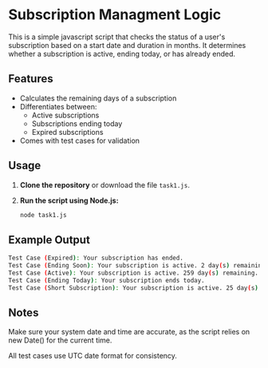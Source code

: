 # Subscription Managment Logic

This is a simple javascript script that checks the status of a user's subscription based on a start date and duration in months. It determines whether a subscription is active, ending today, or has already ended.

## Features

- Calculates the remaining days of a subscription
- Differentiates between:
  - Active subscriptions
  - Subscriptions ending today
  - Expired subscriptions
- Comes with test cases for validation

## Usage

1. **Clone the repository** or download the file `task1.js`.

2. **Run the script using Node.js:**

   ```bash
   node task1.js

## Example Output

```sh
Test Case (Expired): Your subscription has ended.
Test Case (Ending Soon): Your subscription is active. 2 day(s) remaining.
Test Case (Active): Your subscription is active. 259 day(s) remaining.
Test Case (Ending Today): Your subscription ends today.
Test Case (Short Subscription): Your subscription is active. 25 day(s) remaining.
```

## Notes

Make sure your system date and time are accurate, as the script relies on new Date() for the current time.

All test cases use UTC date format for consistency.
